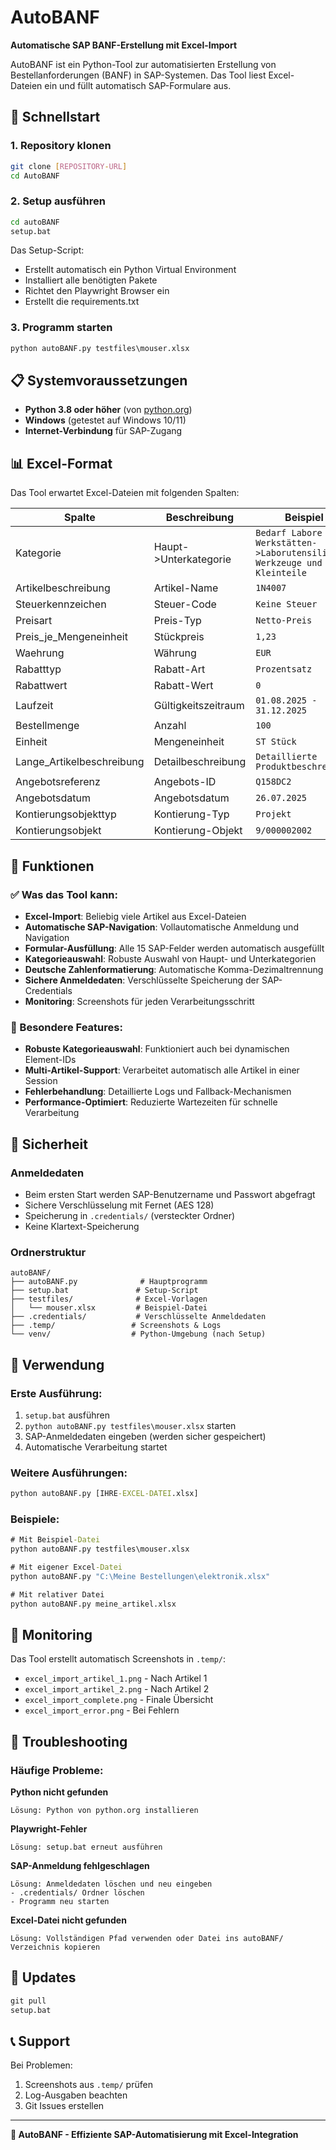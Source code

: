 # AutoBANF

**Automatische SAP BANF-Erstellung mit Excel-Import**

AutoBANF ist ein Python-Tool zur automatisierten Erstellung von Bestellanforderungen (BANF) in SAP-Systemen. Das Tool liest Excel-Dateien ein und füllt automatisch SAP-Formulare aus.

## 🚀 Schnellstart

### 1. Repository klonen
```bash
git clone [REPOSITORY-URL]
cd AutoBANF
```

### 2. Setup ausführen
```cmd
cd autoBANF
setup.bat
```

Das Setup-Script:
- Erstellt automatisch ein Python Virtual Environment
- Installiert alle benötigten Pakete
- Richtet den Playwright Browser ein
- Erstellt die requirements.txt

### 3. Programm starten
```cmd
python autoBANF.py testfiles\mouser.xlsx
```

## 📋 Systemvoraussetzungen

- **Python 3.8 oder höher** (von [python.org](https://python.org))
- **Windows** (getestet auf Windows 10/11)
- **Internet-Verbindung** für SAP-Zugang

## 📊 Excel-Format

Das Tool erwartet Excel-Dateien mit folgenden Spalten:

| Spalte | Beschreibung | Beispiel |
|--------|--------------|----------|
| Kategorie | Haupt->Unterkategorie | `Bedarf Labore und Werkstätten->Laborutensilien, Werkzeuge und Kleinteile` |
| Artikelbeschreibung | Artikel-Name | `1N4007` |
| Steuerkennzeichen | Steuer-Code | `Keine Steuer` |
| Preisart | Preis-Typ | `Netto-Preis` |
| Preis_je_Mengeneinheit | Stückpreis | `1,23` |
| Waehrung | Währung | `EUR` |
| Rabatttyp | Rabatt-Art | `Prozentsatz` |
| Rabattwert | Rabatt-Wert | `0` |
| Laufzeit | Gültigkeitszeitraum | `01.08.2025 - 31.12.2025` |
| Bestellmenge | Anzahl | `100` |
| Einheit | Mengeneinheit | `ST Stück` |
| Lange_Artikelbeschreibung | Detailbeschreibung | `Detaillierte Produktbeschreibung` |
| Angebotsreferenz | Angebots-ID | `Q158DC2` |
| Angebotsdatum | Angebotsdatum | `26.07.2025` |
| Kontierungsobjekttyp | Kontierung-Typ | `Projekt` |
| Kontierungsobjekt | Kontierung-Objekt | `9/000002002` |

## 🔧 Funktionen

### ✅ Was das Tool kann:
- **Excel-Import**: Beliebig viele Artikel aus Excel-Dateien
- **Automatische SAP-Navigation**: Vollautomatische Anmeldung und Navigation
- **Formular-Ausfüllung**: Alle 15 SAP-Felder werden automatisch ausgefüllt
- **Kategorieauswahl**: Robuste Auswahl von Haupt- und Unterkategorien
- **Deutsche Zahlenformatierung**: Automatische Komma-Dezimaltrennung
- **Sichere Anmeldedaten**: Verschlüsselte Speicherung der SAP-Credentials
- **Monitoring**: Screenshots für jeden Verarbeitungsschritt

### 🎯 Besondere Features:
- **Robuste Kategorieauswahl**: Funktioniert auch bei dynamischen Element-IDs
- **Multi-Artikel-Support**: Verarbeitet automatisch alle Artikel in einer Session
- **Fehlerbehandlung**: Detaillierte Logs und Fallback-Mechanismen
- **Performance-Optimiert**: Reduzierte Wartezeiten für schnelle Verarbeitung

## 🔐 Sicherheit

### Anmeldedaten
- Beim ersten Start werden SAP-Benutzername und Passwort abgefragt
- Sichere Verschlüsselung mit Fernet (AES 128)
- Speicherung in `.credentials/` (versteckter Ordner)
- Keine Klartext-Speicherung

### Ordnerstruktur
```
autoBANF/
├── autoBANF.py              # Hauptprogramm
├── setup.bat               # Setup-Script
├── testfiles/              # Excel-Vorlagen
│   └── mouser.xlsx         # Beispiel-Datei
├── .credentials/           # Verschlüsselte Anmeldedaten
├── .temp/                 # Screenshots & Logs
└── venv/                  # Python-Umgebung (nach Setup)
```

## 📝 Verwendung

### Erste Ausführung:
1. `setup.bat` ausführen
2. `python autoBANF.py testfiles\mouser.xlsx` starten
3. SAP-Anmeldedaten eingeben (werden sicher gespeichert)
4. Automatische Verarbeitung startet

### Weitere Ausführungen:
```cmd
python autoBANF.py [IHRE-EXCEL-DATEI.xlsx]
```

### Beispiele:
```cmd
# Mit Beispiel-Datei
python autoBANF.py testfiles\mouser.xlsx

# Mit eigener Excel-Datei
python autoBANF.py "C:\Meine Bestellungen\elektronik.xlsx"

# Mit relativer Datei
python autoBANF.py meine_artikel.xlsx
```

## 📸 Monitoring

Das Tool erstellt automatisch Screenshots in `.temp/`:
- `excel_import_artikel_1.png` - Nach Artikel 1
- `excel_import_artikel_2.png` - Nach Artikel 2
- `excel_import_complete.png` - Finale Übersicht
- `excel_import_error.png` - Bei Fehlern

## 🐛 Troubleshooting

### Häufige Probleme:

**Python nicht gefunden**
```
Lösung: Python von python.org installieren
```

**Playwright-Fehler**
```
Lösung: setup.bat erneut ausführen
```

**SAP-Anmeldung fehlgeschlagen**
```
Lösung: Anmeldedaten löschen und neu eingeben
- .credentials/ Ordner löschen
- Programm neu starten
```

**Excel-Datei nicht gefunden**
```
Lösung: Vollständigen Pfad verwenden oder Datei ins autoBANF/ Verzeichnis kopieren
```

## 🔄 Updates

```cmd
git pull
setup.bat
```

## 📞 Support

Bei Problemen:
1. Screenshots aus `.temp/` prüfen
2. Log-Ausgaben beachten
3. Git Issues erstellen

---

**🎯 AutoBANF - Effiziente SAP-Automatisierung mit Excel-Integration**